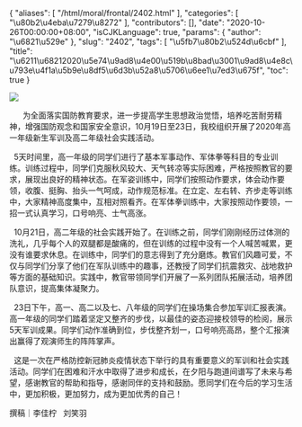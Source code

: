 {
    "aliases": [
        "/html/moral/frontal/2402.html"
    ],
    "categories": [
        "\u80b2\u4eba\u7279\u8272"
    ],
    "contributors": [],
    "date": "2020-10-26T00:00:00+08:00",
    "isCJKLanguage": true,
    "params": {
        "author": "\u6821\u529e"
    },
    "slug": "2402",
    "tags": [
        "\u5fb7\u80b2\u524d\u6cbf"
    ],
    "title": "\u6211\u68212020\u5e74\u9ad8\u4e00\u519b\u8bad\u3001\u9ad8\u4e8c\u793e\u4f1a\u5b9e\u8df5\u6d3b\u52a8\u5706\u6ee1\u7ed3\u675f",
    "toc": true
}

![](https://cdn.tfls.online/mirror/full/a0bb28f43871348f19d46683c173ed19c3acbd8d.jpg)




       为全面落实国防教育要求，进一步提高学生思想政治觉悟，培养吃苦耐劳精神，增强国防观念和国家安全意识，10月19日至23日，我校组织开展了2020年高一年级新生军训及高二年级社会实践活动。




  5天时间里，高一年级的同学们进行了基本军事动作、军体拳等科目的专业训练。训练过程中，同学们克服秋风较大、天气转凉等实际困难，严格按照教官的要求，展现出良好的精神状态。在军姿训练中，同学们按照动作要求，体会动作要领，收腹、挺胸、抬头一气呵成，动作规范标准。在立定、左右转、齐步走等训练中，大家精神高度集中，互相对照看齐。在军体拳训练中，大家按照动作要领，一招一式认真学习，口号响亮、士气高涨。




  10月21日，高二年级的社会实践开始了。在训练之前，同学们刚刚经历过体测的洗礼，几乎每个人的双腿都是酸痛的，但在训练的过程中没有一个人喊苦喊累，更没有谁要求休息。在训练中，同学们的意志得到了充分磨炼。教官们风趣可爱，不仅与同学们分享了他们在军队训练中的趣事，还教授了同学们抗震救灾、战地救护等方面的基础知识。实践中，教官带领同学们开展了一系列团队拓展活动，培养团队意识，提高集体凝聚力。




  23日下午，高一、高二以及七、八年级的同学们在操场集合参加军训汇报表演。高一年级的同学们踏着坚定又整齐的步伐，以最佳的姿态迎接校领导的检阅，展示5天军训成果。同学们动作准确到位，步伐整齐划一，口号响亮高昂，整个汇报演出赢得了观演师生的阵阵掌声。




  这是一次在严格防控新冠肺炎疫情状态下举行的具有重要意义的军训和社会实践活动。同学们在困难和汗水中取得了进步和成长，在夕阳与跑道间谱写了未来与希望，感谢教官的帮助和指导，感谢同伴的支持和鼓励。愿同学们在今后的学习生活中，更加积极，更加努力，成为更加优秀的自己！




撰稿｜李佳柠   刘笑羽




  





  



